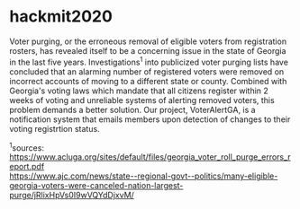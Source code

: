 # hackmit2020
Voter purging, or the erroneous removal of eligible voters from registration rosters, has revealed itself to be a concerning issue in the state of Georgia in the last five years. Investigations<sup>1</sup> into publicized voter purging lists have concluded that an alarming number of registered voters were removed on incorrect accounts of moving to a different state or county. Combined with Georgia's voting laws which mandate that all citizens register within 2 weeks of voting and unreliable systems of alerting removed voters, this problem demands a better solution. Our project, VoterAlertGA, is a notification system that emails members upon detection of changes to their voting registrtion status.

<sup>1</sup>sources:
<br>https://www.acluga.org/sites/default/files/georgia_voter_roll_purge_errors_report.pdf
<br>https://www.ajc.com/news/state--regional-govt--politics/many-eligible-georgia-voters-were-canceled-nation-largest-purge/jRlixHpVs0I9wVQYdDjxvM/
